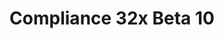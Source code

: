 ---
layout: post
title: Compliance 32x Beta 10
permalink: /compliance32x/B10
comments: true
comments-id: 1.16.5-32x-Beta-10
header-img: compliance32x/releases/B10.jpg

long_text: Hello everybody! Today we're bringing you a bit of a smaller update, but that is overshadowed by the significance of the changes and additions! On top of adding the spooky ravager, we've improved many commonly-seen textures, such as piglins, iron bars, purpur blocks or some mob effects. Additionally, we have finally fixed the incorrect scaling of the game mode switcher, a bug that was present in the pack since forever. And of course, our journey through Bedrock UI is still continuing.

main_changelog: changelogs/compliance32

download:
  - Java - 1.16.5 (GitHub):
    - https://github.com/Compliance-Resource-Pack/Compliance-Java-32x/releases/download/beta-10/Compliance-32x-Java-Beta-10.zip
  - Java - 1.16.5 (CurseForge):
    - https://www.curseforge.com/minecraft/texture-packs/compliance-32x/download/3341254
  - Bedrock - 1.16.220 (GitHub):
    - https://github.com/Compliance-Resource-Pack/Compliance-Bedrock-32x/releases/download/beta-10/Compliance-32x-Bedrock-Beta-10.mcpack

---